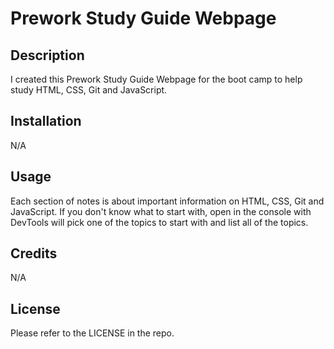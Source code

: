 # Prework Study Guide Webpage

## Description

I created this Prework Study Guide Webpage for the boot camp to help study HTML, CSS, Git and JavaScript.

## Installation

N/A

## Usage

Each section of notes is about important information on HTML, CSS, Git and JavaScript. If you don't know what to start with, open in the console with DevTools will pick one of the topics to start with and list all of the topics.

## Credits

N/A

## License

Please refer to the LICENSE in the repo.